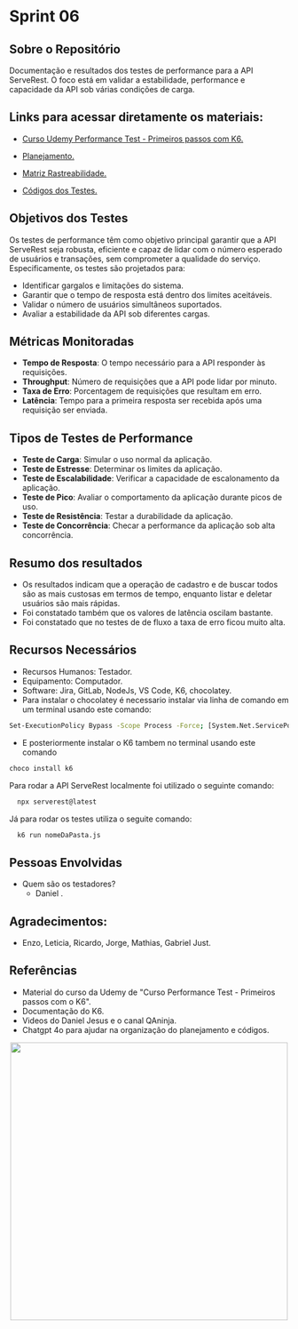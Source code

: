 # Sprint 06

## Sobre o Repositório

 Documentação e resultados dos testes de performance para a API ServeRest. O foco está em validar a estabilidade, performance e capacidade da API sob várias condições de carga.

## Links para acessar diretamente os materiais:

- [Curso Udemy Performance Test - Primeiros passos com K6.](https://gitlab.com/compass8112219/Sprints/-/tree/pb_sprint6/Sprint06/CursoK6Udemy)
 
- [Planejamento.](https://gitlab.com/compass8112219/Sprints/-/blob/pb_sprint6/Sprint06/Challenger/Planejamento.md)
  
- [Matriz Rastreabilidade.](https://gitlab.com/compass8112219/Sprints/-/blob/pb_sprint6/Sprint06/Challenger/MatrizRastreabilidadePerformance.md)

- [Códigos dos Testes.](https://gitlab.com/compass8112219/Sprints/-/tree/pb_sprint6/Sprint06/scenarios?ref_type=heads)
 

## Objetivos dos Testes

Os testes de performance têm como objetivo principal garantir que a API ServeRest seja robusta, eficiente e capaz de lidar com o número esperado de usuários e transações, sem comprometer a qualidade do serviço. Especificamente, os testes são projetados para:

- Identificar gargalos e limitações do sistema.
- Garantir que o tempo de resposta está dentro dos limites aceitáveis.
- Validar o número de usuários simultâneos suportados.
- Avaliar a estabilidade da API sob diferentes cargas.

## Métricas Monitoradas

- **Tempo de Resposta**: O tempo necessário para a API responder às requisições.
- **Throughput**: Número de requisições que a API pode lidar por minuto.
- **Taxa de Erro**: Porcentagem de requisições que resultam em erro.
- **Latência**: Tempo para a primeira resposta ser recebida após uma requisição ser enviada.

## Tipos de Testes de Performance

- **Teste de Carga**: Simular o uso normal da aplicação.
- **Teste de Estresse**: Determinar os limites da aplicação.
- **Teste de Escalabilidade**: Verificar a capacidade de escalonamento da aplicação.
- **Teste de Pico**: Avaliar o comportamento da aplicação durante picos de uso.
- **Teste de Resistência**: Testar a durabilidade da aplicação.
- **Teste de Concorrência**: Checar a performance da aplicação sob alta concorrência.


## Resumo dos resultados
  -  Os resultados indicam que a operação de cadastro e de buscar todos são as mais custosas em termos de tempo, enquanto listar e deletar usuários são mais rápidas.
  - Foi constatado também que os valores de latência oscilam bastante.
  - Foi constatado que no testes de de fluxo a taxa de erro ficou muito alta.
  

## Recursos Necessários
  -  Recursos Humanos: Testador.
  -  Equipamento: Computador.
  -  Software: Jira, GitLab, NodeJs, VS Code, K6, chocolatey.
  - Para instalar o chocolatey é necessario instalar via linha de comando em um terminal usando este comando: 
  ```` bash
 Set-ExecutionPolicy Bypass -Scope Process -Force; [System.Net.ServicePointManager]::SecurityProtocol = [System.Net.ServicePointManager]::SecurityProtocol -bor 3072; iex ((New-Object System.Net.WebClient).DownloadString('https://community.chocolatey.org/install.ps1'))
  ````
  - E posteriormente instalar o K6 tambem no terminal usando este comando 
  `````bash
  choco install k6
`````
Para rodar a API ServeRest localmente foi utilizado o seguinte comando:
`````bash
  npx serverest@latest
`````
Já para rodar os testes utiliza o seguite comando:
`````bash
  k6 run nomeDaPasta.js
`````

## Pessoas Envolvidas
  -  Quem são os testadores?
      -  Daniel .

## Agradecimentos:
- Enzo, Leticia, Ricardo, Jorge, Mathias, Gabriel Just.


## Referências
- Material do curso da Udemy de "Curso Performance Test - Primeiros passos com o K6". 
- Documentação do K6.
- Videos do Daniel Jesus e o canal QAninja.
- Chatgpt 4o para ajudar na organização do planejamento e códigos.

<div align="center">
    <img src="https://i.giphy.com/media/v1.Y2lkPTc5MGI3NjExdDJlMnFtbnF0MWl0aDBxaHkxeTFva3YyOHdseXJhajdxb3B3eng1ZSZlcD12MV9pbnRlcm5hbF9naWZfYnlfaWQmY3Q9Zw/K6pPRBKAoRKJa/giphy.gif" width="500px" />
</div>


